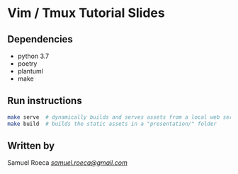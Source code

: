 # Vim / Tmux Tutorial Slides

## Dependencies

* python 3.7
* poetry
* plantuml
* make

## Run instructions

```bash
make serve  # dynamically builds and serves assets from a local web server
make build  # builds the static assets in a "presentation/" folder
```

## Written by

Samuel Roeca *samuel.roeca@gmail.com*

